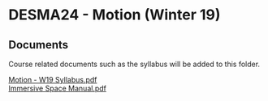 
# DESMA24 - Motion (Winter 19)
## Documents
Course related documents such as the syllabus will be added to this folder.

[Motion - W19 Syllabus.pdf](/Documents/Motion%20-%20W19%20Syllabus.pdf)  
[Immersive Space Manual.pdf](/Documents/Immersive%20Space%20Manual.pdf)  
